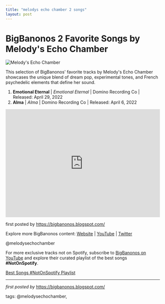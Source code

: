 ```yaml
---
title: "melodys echo chamber 2 songs"
layout: post
---
```

<h1>BigBanonos 2 Favorite Songs by Melody's Echo Chamber</h1>
<img src="https://assets.vogue.com/photos/5891f1aeb4a4bd466012ad63/master/pass/img-melodysechochamberjpg_172313341491.jpg" alt="Melody's Echo Chamber"> <p>This selection of BigBanonos' favorite tracks by Melody's Echo Chamber showcases the unique blend of dream pop, experimental tones, and French psychedelic elements that define her sound.</p> <ol> <li><strong>Emotional Eternal</strong> | <em>Emotional Eternal</em> | Domino Recording Co | Released: April 29, 2022</li> <li><strong>Alma</strong> | <em>Alma</em> | Domino Recording Co | Released: April 6, 2022</li>
</ol> <div> <iframe src="https://open.spotify.com/embed/playlist/2ARNFMmECGEWgEs3qQ7wsQ?utm_source=generator" width="100%" height="352" frameborder="0" allow="autoplay; clipboard-write; encrypted-media; fullscreen; picture-in-picture" loading="lazy" allowfullscreen></iframe>
</div> <p>first posted by <a href="https://bigbanonos.blogspot.com/">https://bigbanonos.blogspot.com/</a></p> <div> <p>Explore more BigBanonos content: <a href="https://bigbanonos.blogspot.com/">Website</a> | <a href="https://www.youtube.com/@BigBanonos">YouTube</a> | <a href="https://x.com/bigbanonos">Twitter</a></p>
</div> <!-- Tags -->
<p>@melodysechochamber</p>


<!--Subscribe and Playlist Links-->
<div>
    <p>For more exclusive tracks not on Spotify, subscribe to <a href="https://www.youtube.com/@BigBanonos" target="_blank">BigBanonos on YouTube</a> and explore their curated playlist of the best songs <strong>#NotOnSpotify</strong>.</p>
    <p><a href="https://www.youtube.com/playlist?list=PLtuNtuTatqI0kFahUCbtbfenC_ET5O_tr" target="_blank">Best Songs #NotOnSpotify Playlist<br /></a></p></div>

<hr />

<p><em>first posted by</em> <a href="https://bigbanonos.blogspot.com/" rel="noopener" target="_new">https://bigbanonos.blogspot.com/</a></p>

<p>tags: @melodysechochamber,</p>
